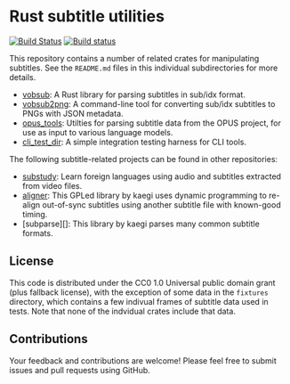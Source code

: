 # Rust subtitle utilities

[![Build Status](https://travis-ci.org/emk/subtitles-rs.svg?branch=master)](https://travis-ci.org/emk/subtitles-rs) [![Build status](https://ci.appveyor.com/api/projects/status/3hn8cwckcdhpcasm/branch/master?svg=true)](https://ci.appveyor.com/project/emk/subtitles-rs/branch/master)

This repository contains a number of related crates for manipulating
subtitles.  See the `README.md` files in this individual subdirectories for
more details.

- [vobsub][]: A Rust library for parsing subtitles in sub/idx format.
- [vobsub2png][]: A command-line tool for converting sub/idx subtitles to
  PNGs with JSON metadata.
- [opus_tools][]: Utilties for parsing subtitle data from the OPUS project,
  for use as input to various language models.
- [cli_test_dir][]: A simple integration testing harness for CLI tools.

The following subtitle-related projects can be found in other repositories:

- [substudy][]: Learn foreign languages using audio and subtitles extracted
  from video files.
- [aligner][]: This GPLed library by kaegi uses dynamic programming to
  re-align out-of-sync subtitles using another subtitle file with
  known-good timing.
- [subparse][]: This library by kaegi parses many common subtitle formats.

[vobsub]: ./vobsub/README.md
[vobsub2png]: ./vobsub2png/README.md
[opus_tools]: ./opus_tools/README.md
[cli_test_dir]: ./cli_test_dir/README.md
[substudy]: https://github.com/emk/substudy
[aligner]: https://github.com/kaegi/aligner

## License

This code is distributed under the CC0 1.0 Universal public domain grant
(plus fallback license), with the exception of some data in the `fixtures`
directory, which contains a few indivual frames of subtitle data used in
tests.  Note that none of the indvidual crates include that data.

## Contributions

Your feedback and contributions are welcome!  Please feel free to submit
issues and pull requests using GitHub.
